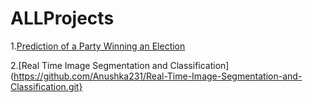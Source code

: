 # ALLProjects


1.[Prediction of a Party Winning an Election](https://github.com/Anushka231/Prediction-of-a-Party-Winning-an-Election.git)


2.[Real Time Image Segmentation and Classification](https://github.com/Anushka231/Real-Time-Image-Segmentation-and-Classification.git}
